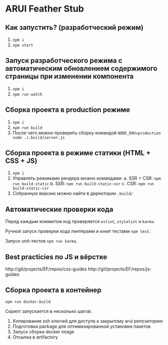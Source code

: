ARUI Feather Stub
=================

Как запустить? (разработческий режим)
-------------------------------------

1. `npm i`
2. `npm start`

Запуск разработческого режима с автоматическим обновлением содержимого страницы при изменении компонента
--------------------------------------------------------------------------------------------------------

1. `npm i`
2. `npm run watch`

Сборка проекта в production режиме
----------------------------------

1. `npm i`
2. `npm run build`
3. После чего можно проверить сборку командой `NODE_ENV=production node ./.build/server.js`

Сборка проекта в режиме статики (HTML + CSS + JS)
-------------------------------------------------

1. `npm i`
2. Управлять режимами рендера можно командами:
    a. SSR + CSR: `npm run build-static`
    b. SSR: `npm run build-static-ssr`
    c. CSR: `npm run build-static-csr`
3. Собранную версию можно найти в директории `.build/`

Автоматические проверки кода
----------------------------

Перед каждым коммитом код проверяется `eslint`, `stylelint` и `karma`.

Ручной запуск проверки кода линтерами и юнит тестами `npm test`.

Запуск unit-тестов `npm run karma`.


Best practicies по JS и вёрстке
-------------------------------

http://git/projects/EF/repos/css-guides
http://git/projects/EF/repos/js-guides

Сборка проекта в контейнер
--------------------------

`npm run docker-build`

Скрипт запускается в несколько шагов:

1. Копирование ssh ключей для доступа к закрытому arui репозиторию
2. Подготовка package для оптимизированной установки пакетов
3. Запуск сборки docker image
4. Отсылка в artifactory
